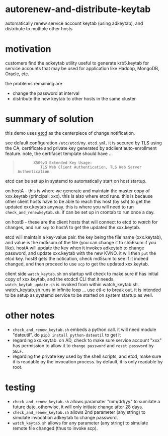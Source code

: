 # autorenew-and-distribute-keytab
automatically renew service account keytab (using adkeytab), and distribute to multiple other hosts 

# motivation
customers find the adkeytab utility useful to generate krb5.keytab for service accounts that may be used for application like Hadoop, MongoDB, Oracle, etc.

the problems remaining are
* change the password at interval
* distribute the new keytab to other hosts in the same cluster

# summary of solution
this demo uses [etcd](https://etcd.io) as the centerpiece of change notification.

see default configuration `/etc/etcd/my.etcd.yml`.
it is secured by TLS using the CA, certificate and private key generated by adclient auto-enrollment feature.
note, the certifacet template should have ...
>            X509v3 Extended Key Usage:
>               TLS Web Client Authentication, TLS Web Server Authentication
etcd can be set up in systemd to automatically start on host startup.

on hostA - this is where we generate and maintain the master copy of xxx.keytab (principal: xxx).
this is also where etcd runs.
this is because other client hosts have to be able to reach this host (by ssh) to get the updated xxx.keytab anyway.
this is where you will need to run `check_and_renewkeytab.sh`.
if can be set up in crontab to run once a day.

on hostB - these are the client hosts that will connect to etcd to _watch_ for changes, 
and run `scp` to hostA to get the updated the xxx.keytab.

etcd will maintain a key-value pair. 
the key being the file name (xxx.keytab), and value is the md5sum of the file (you can change it to sh56sum if you like).
hostA will update the key when it invokes adkeytab to change password, and update xxx.keytab with the new KVNO.
it will then `put` the etcd key.
hostB gets the notication, check md5sum to see if it indeed changed, and then proceed to use `scp` to get the updated xxx.keytab.

client side `watch_keytab.sh` on startup will check to make sure if has initial copy of xxx.keytab, and the etcdctl CLI that it needs.
`watch_keytab_update.sh` is invoked from within watch_keytab.sh.
watch_keytab.sh runs in infinite loop ... use ctl-c to break out.
it is intended to be setup as systemd service to be started on system startup as well. 

# other notes
* `check_and_renew_keytab.sh` embeds a python call. it will need module "dateutil". do `pip3 install python-dateutil` to get it
* regarding xxx.keytab. on AD, check to make sure service account "xxx" has permission to allow it to `change password` and `reset password` by `SELF`.
* regarding the private key used by the shell scripts, and etcd, make sure it is readable by the invocation process. by default, it is only readable by root.

# testing
* `check_and_renew_keytab.sh` allows paramater "mm/dd/yy" to sumilate a future date. otherwise, it will only initiate change after 28 days.
* `check_and_renew_keytab.sh` allows 2nd parameter (any string) to simulate invocation adkeytab to change password.
* `watch_keytab.sh` allows for any parameter (any string) to simulate remote file changed (thus to invoke scp).

